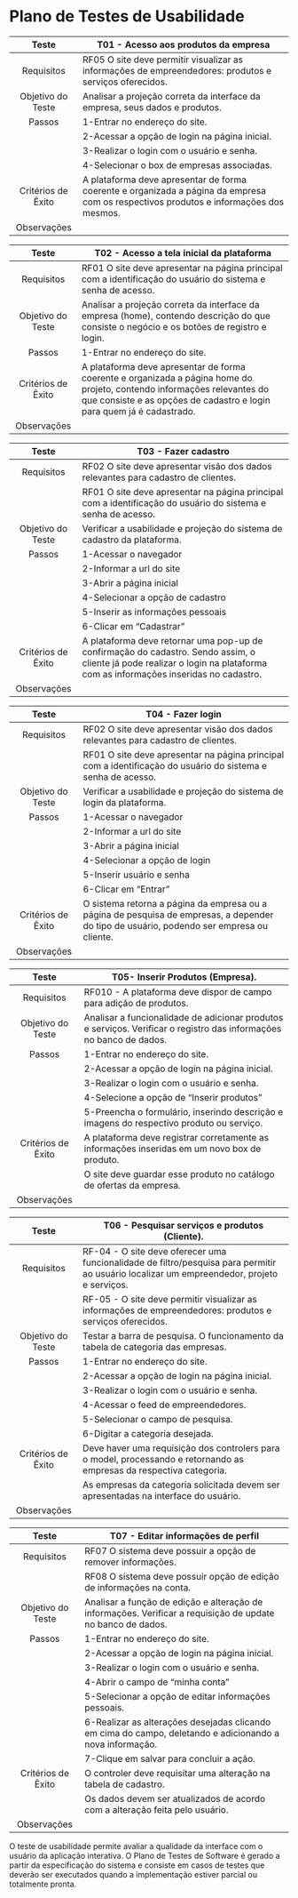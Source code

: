 # Plano de Testes de Usabilidade

|Teste|T01 - Acesso aos produtos da empresa|
|:---:|---|
|Requisitos|RF05 O site deve permitir visualizar as informações de empreendedores: produtos e serviços oferecidos.|
|Objetivo do Teste|Analisar a projeção correta da interface da empresa, seus dados e produtos.|
|Passos|1-Entrar no endereço do site.|
||2-Acessar a opção de login na página inicial.|
||3-Realizar o login com o usuário e senha.|
||4-Selecionar o box de empresas associadas.|
|Critérios de Êxito|A plataforma deve apresentar de forma coerente e organizada a página da empresa com os respectivos produtos e informações dos mesmos.|
|Observações|

|Teste|T02 - Acesso a tela inicial da plataforma|
|:---:|---|
|Requisitos|RF01 O site deve apresentar na página principal com a identificação do usuário do sistema e senha de acesso.|
|Objetivo do Teste|Analisar a projeção correta da interface da empresa (home), contendo descrição do que consiste o negócio e os botões de registro e login.|
|Passos|1-Entrar no endereço do site.|
|Critérios de Êxito|A plataforma deve apresentar de forma coerente e organizada a página home do projeto, contendo informações relevantes do que consiste e as opções de cadastro e login para quem já é cadastrado.|
|Observações|

|Teste|T03 - Fazer cadastro|
|:---:|---|
|Requisitos|RF02 O site deve apresentar visão dos dados relevantes para cadastro de clientes.|
||RF01	O site deve apresentar na página principal com a identificação do usuário do sistema e senha de acesso.|
|Objetivo do Teste|Verificar a usabilidade e projeção do sistema de cadastro da plataforma.|
|Passos|1-Acessar o navegador|
||2-Informar a url do site|
||3-Abrir a página inicial|
||4-Selecionar a opção de cadastro|
||5-Inserir as informações pessoais|
||6-Clicar em “Cadastrar”|
|Critérios de Êxito|A plataforma deve retornar uma pop-up de confirmação do cadastro. Sendo assim, o cliente já pode realizar o login na plataforma com as informações inseridas no cadastro.|
|Observações|

|Teste|T04 - Fazer login|
|:---:|---|
|Requisitos|RF02 O site deve apresentar visão dos dados relevantes para cadastro de clientes.|
||RF01	O site deve apresentar na página principal com a identificação do usuário do sistema e senha de acesso.|
|Objetivo do Teste|Verificar a usabilidade e projeção do sistema de login da plataforma. |
|Passos|1-Acessar o navegador|
||2-Informar a url do site|
||3-Abrir a página inicial|
||4-Selecionar a opção de login|
||5-Inserir usuário e senha|
||6-Clicar em “Entrar”|
|Critérios de Êxito|O sistema retorna a página da empresa ou a página de pesquisa de empresas, a depender do tipo de usuário, podendo ser empresa ou cliente.|
|Observações|

|Teste|T05- Inserir Produtos (Empresa).|
|:---:|---|
|Requisitos|RF010 - A plataforma deve dispor de campo para adição de produtos.|
|Objetivo do Teste|Analisar a funcionalidade de adicionar produtos e serviços. Verificar o registro das informações no banco de dados.|
|Passos|1-Entrar no endereço do site.|
||2-Acessar a opção de login na página inicial.|
||3-Realizar o login com o usuário e senha.|
||4-Selecione a opção de “Inserir produtos”|
||5-Preencha o formulário, inserindo descrição e imagens do respectivo produto ou serviço.|
|Critérios de Êxito|A plataforma deve registrar corretamente as informações inseridas em um novo box de produto.|
||O site deve guardar esse produto no catálogo de ofertas da empresa.|
|Observações|

|Teste|T06 - Pesquisar serviços e produtos (Cliente).|
|:---:|---|
|Requisitos|RF-04 - O site deve oferecer uma funcionalidade de filtro/pesquisa para permitir ao usuário localizar um empreendedor, projeto e serviços.|
||RF-05 - O site deve permitir visualizar as informações de empreendedores: produtos e serviços oferecidos.|
|Objetivo do Teste|Testar a barra de pesquisa. O funcionamento da tabela de categoria das empresas.|
|Passos|1-Entrar no endereço do site.|
||2-Acessar a opção de login na página inicial.|
||3-Realizar o login com o usuário e senha.|
||4-Acessar o feed de empreendedores.|
||5-Selecionar o campo de pesquisa.|
||6-Digitar a categoria desejada.|
|Critérios de Êxito|Deve haver uma requisição dos controlers para o model, processando e retornando as empresas da respectiva categoria.|
||As empresas da categoria solicitada devem ser apresentadas na interface do usuário.|
|Observações|

|Teste|T07 - Editar informações de perfil|
|:---:|---|
|Requisitos|RF07 O sistema deve possuir a opção de remover informações.|
||RF08 O sistema deve possuir opção de edição de informações na conta.|
|Objetivo do Teste|Analisar a função de edição e alteração de informações. Verificar a requisição de update no banco de dados.|
|Passos|1-Entrar no endereço do site.|
||2-Acessar a opção de login na página inicial.|
||3-Realizar o login com o usuário e senha.|
||4-Abrir o campo de “minha conta”|
||5-Selecionar a opção de editar informações pessoais.|
||6-Realizar as alterações desejadas clicando em cima do campo, deletando e adicionando a nova informação.|
||7-Clique em salvar para concluir a ação.|
|Critérios de Êxito|O controler deve requisitar uma alteração na tabela de cadastro.|
||Os dados devem ser atualizados de acordo com a alteração feita pelo usuário.|
|Observações|


O teste de usabilidade permite avaliar a qualidade da interface com o usuário da aplicação interativa. O Plano de Testes de Software é gerado a partir da especificação do sistema e consiste em casos de testes que deverão ser executados quando a implementação estiver parcial ou totalmente pronta.

